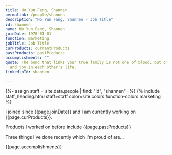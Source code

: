 ```yaml
---
title: Ho Yun Fang, Shannen
permalink: /people/shannen
description: "Ho Yun Fang, Shannen - Job Title"
id: shannen
name: Ho Yun Fang, Shannen
joinDate: 1970-01-01
function: marketing
jobTitle: Job Title
curProducts: currentProducts
pastProducts: pastProducts
accomplishments: ""
quote: The bond that links your true family is not one of blood, but of respect
  and joy in each other’s life.
linkedinId: shannen

---
```


{%- assign staff = site.data.people | find: "id", "shannen" -%}
{% include staff_heading.html staff=staff color=site.colors.function-colors.marketing %}

<p>I joined since {{page.joinDate}} and I am currently working on {{page.curProducts}}.</p>

<p>Products I worked on before include {{page.pastProducts}}</p>

<p>Three things I've done recently which I'm proud of are...</p>
{{page.accomplishments}}
